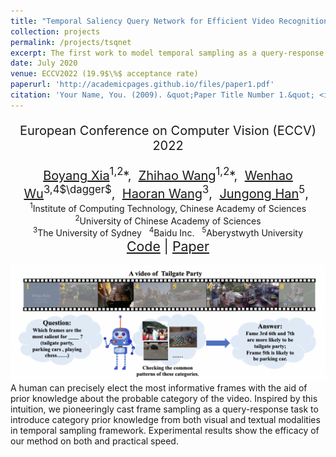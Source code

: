 ```yaml
---
title: "Temporal Saliency Query Network for Efficient Video Recognition"
collection: projects
permalink: /projects/tsqnet
excerpt: The first work to model temporal sampling as a query-response task
date: July 2020
venue: ECCV2022 (19.9$\%$ acceptance rate)
paperurl: 'http://academicpages.github.io/files/paper1.pdf'
citation: 'Your Name, You. (2009). &quot;Paper Title Number 1.&quot; <i>Journal 1</i>. 1(1).'
---
```

<!-- This paper is about the number 1. The number 2 is left for future work. -->
<!-- <div style="padding-top: 5pt;" class="title" id="lang"> -->
<!-- </div> --> 
<p style="text-align:center;font-size: 15pt;">European Conference on Computer Vision (ECCV) 2022</p>
<div style="text-align:center;font-size: 15pt;"><span>
    <a href="https://lawrencexia2008.github.io" target="_blank">Boyang Xia</a><sup>1,2</sup>*,&nbsp;
    <a href="#">Zhihao Wang</a><sup>1,2</sup>*,&nbsp;
    <a href="https://whwu95.github.io">Wenhao Wu</a><sup>3,4$\dagger$</sup>,&nbsp;
    <a href="#">Haoran Wang</a><sup>3</sup>,&nbsp;
    <a href="#">Jungong Han</a><sup>5</sup>,&nbsp;
</span></div>

<!-- [Download paper here](http://academicpages.github.io/files/paper1.pdf) -->

<center>
<sup>1</sup>Institute of Computing Technology, Chinese Academy of Sciences <br />
<sup>2</sup>University of Chinese Academy of Sciences <br />
<sup>3</sup>The University of Sydney &nbsp;   
<sup>4</sup>Baidu Inc. &nbsp;
<sup>5</sup>Aberystwyth University
</center>


<div style="text-align:center;font-size: 16pt;"><span>
    <a href="https://lawrencexia2008.github.io/projects/tsqnet">Code</a> | <a href="https://lawrencexia2008.github.io/projects/tsqnet">Paper</a>
</span></div>
<div align=center>

<br />
<img src="../images/projects/tsqnet.png" width="800"/>
</div>
A human can precisely elect the most informative frames with the aid of prior knowledge about the probable category
of the video. Inspired by this intuition, we pioneeringly cast frame sampling as a query-response task to introduce category prior knowledge from both visual and textual modalities in temporal sampling framework. Experimental results show the efficacy of our method on both and practical speed.

<!-- Recommended citation: Your Name, You. (2009). "Paper Title Number 1." <i>Journal 1</i>. 1(1). -->